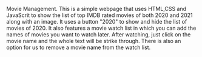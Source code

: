 Movie Management.
This is a simple webpage that uses HTML,CSS and JavaScrit to show the list of top IMDB rated movies of both 2020 and 2021 along with an image.
It uses a button "2020" to show and hide the list of movies of 2020.
It also features a movie watch list in which you can add the names of movies you want to watch later. After watching, just click on the movie name and the whole text will be strike through. There is also an option for us to remove a movie name from the watch list.
